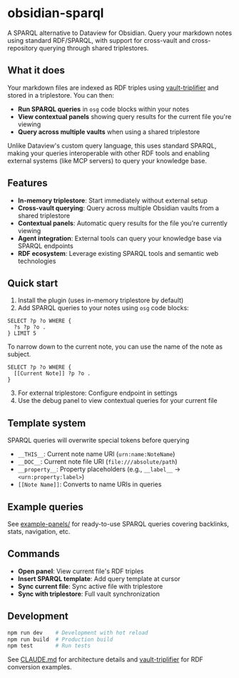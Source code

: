 # obsidian-sparql

A SPARQL alternative to Dataview for Obsidian. Query your markdown notes using standard RDF/SPARQL, with support for
cross-vault and cross-repository querying through shared triplestores.

## What it does

Your markdown files are indexed as RDF triples
using [vault-triplifier](https://github.com/cristianvasquez/vault-triplifier) and stored in a triplestore. You can then:

- **Run SPARQL queries** in `osg` code blocks within your notes
- **View contextual panels** showing query results for the current file you're viewing
- **Query across multiple vaults** when using a shared triplestore

Unlike Dataview's custom query language, this uses standard SPARQL, making your queries interoperable with other RDF
tools and enabling external systems (like MCP servers) to query your knowledge base.

## Features

- **In-memory triplestore**: Start immediately without external setup
- **Cross-vault querying**: Query across multiple Obsidian vaults from a shared triplestore
- **Contextual panels**: Automatic query results for the file you're currently viewing
- **Agent integration**: External tools can query your knowledge base via SPARQL endpoints
- **RDF ecosystem**: Leverage existing SPARQL tools and semantic web technologies

## Quick start

1. Install the plugin (uses in-memory triplestore by default)
2. Add SPARQL queries to your notes using `osg` code blocks:

```osg
SELECT ?p ?o WHERE {
  ?s ?p ?o .
} LIMIT 5
```

To narrow down to the current note, you can use the name of the note as subject.

```osg
SELECT ?p ?o WHERE {
  [[Current Note]] ?p ?o .
}
```

3. For external triplestore: Configure endpoint in settings
4. Use the debug panel to view contextual queries for your current file

## Template system

SPARQL queries will overwrite special tokens before querying

- `__THIS__`: Current note name URI (`urn:name:NoteName`)
- `__DOC__`: Current note file URI (`file:///absolute/path`)
- `__property__`: Property placeholders (e.g., `__label__` → `<urn:property:label>`)
- `[[Note Name]]`: Converts to name URIs in queries

## Example queries

See [example-panels/](./example-panels/) for ready-to-use SPARQL queries covering backlinks, stats, navigation, etc.

## Commands

- **Open panel**: View current file's RDF triples
- **Insert SPARQL template**: Add query template at cursor
- **Sync current file**: Sync active file with triplestore
- **Sync with triplestore**: Full vault synchronization

## Development

```bash
npm run dev    # Development with hot reload
npm run build  # Production build
npm test       # Run tests
```

See [CLAUDE.md](./CLAUDE.md) for architecture details
and [vault-triplifier](https://github.com/cristianvasquez/vault-triplifier) for RDF conversion examples.
